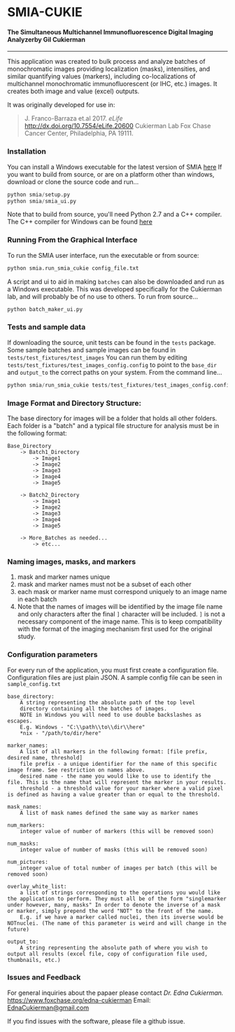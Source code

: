 # SMIA-CUKIE

#### The Simultaneous Multichannel Immunofluorescence Digital Imaging Analyzerby Gil Cukierman
---

This application was created to bulk process and analyze batches of monochromatic images providing localization (masks),
intensities, and similar quantifying values (markers), including co-localizations of multichannel monochromatic
immunofluorescent (or IHC, etc.) images. It creates both image and value (excel) outputs.  

It was originally developed for use in:
>	J. Franco-Barraza et.al 2017. *eLife* http://dx.doi.org/10.7554/eLife.20600 
>       Cukierman Lab
>	Fox Chase Cancer Center, Philadelphia, PA 19111.


### Installation
You can install a Windows executable for the latest version of SMIA [here]("https://github.com/cukie/SMIA/releases/tag/2.0.0")
If you want to build from source, or are on a platform other than windows,
download or clone the source code and run...
```python
python smia/setup.py
python smia/smia_ui.py
```
Note that to build from source, you'll need Python 2.7 and a C++ compiler.
The C++ compiler for Windows can be found [here]("https://www.microsoft.com/en-us/download/details.aspx?id=44266")


### Running From the Graphical Interface
To run the SMIA user interface, run the executable or from source:
```python
python smia.run_smia_cukie config_file.txt
```
A script and ui to aid in making `batches` can also be downloaded and run
as a Windows executable. This was developed specifically for the Cukierman
lab, and will probably be of no use to others. To run from source...
```python
python batch_maker_ui.py
```

### Tests and sample data
If downloading the source, unit tests can be found in the `tests` package.
Some sample batches and sample images can be found in `tests/test_fixtures/test_images`
You can run them by editing `tests/test_fixtures/test_images_config.config` to
point to the `base_dir` and `output_to` the correct paths on your system. 
From the command line...
```python
python smia/run_smia_cukie tests/test_fixtures/test_images_config.config
```

### Image Format and Directory Structure:

The base directory for images will be a folder that holds all other folders. 
Each folder is a "batch" and a typical file structure for analysis must
be in the following format:

	Base_Directory
		-> Batch1_Directory
			-> Image1
			-> Image2
			-> Image3
			-> Image4
			-> Image5

		-> Batch2_Directory
            -> Image1
            -> Image2
            -> Image3
            -> Image4
            -> Image5

		-> More_Batches as needed...
            -> etc...

### Naming images, masks, and markers
 1. mask and marker names unique
 2. mask and marker names must not be a subset of each other
 3. each mask or marker name must correspond uniquely to an image name 
 in each batch
 4. Note that the names of images will be identified by the image file name
 and only characters after the final `]` character will be included. `]` is
 not a necessary component of the image name. This is to keep compatibility
 with the format of the imaging mechanism first used for the original study.

### Configuration parameters
For every run of the application, you must first create a configuration file.
Configuration files are just plain JSON.
A sample config file can be seen in `sample_config.txt` 
		
	base_directory: 
		A string representing the absolute path of the top level 
		directory containing all the batches of images.
		NOTE in Windows you will need to use double backslashes as escapes.
		E.g. Windows - "C:\\path\\to\\dir\\here"
		*nix - "/path/to/dir/here"

	marker_names:
	    A list of all markers in the following format: [file prefix, desired name, threshold]
	    file prefix - a unique identifier for the name of this specific image frame. See restriction on names above.
	    desired name - the name you would like to use to identify the file. This is the name that will represent the marker in your results. 
        threshold - a threshold value for your marker where a valid pixel is defined as having a value greater than or equal to the threshold. 

	mask_names:
		A list of mask names defined the same way as marker names

	num_markers: 
		integer value of number of markers (this will be removed soon)

	num_masks:
		integer value of number of masks (this will be removed soon)

	num_pictures:
		integer value of total number of images per batch (this will be removed soon)

	overlay_white_list:
		a list of strings corresponding to the operations you would like the application to perform. They must all be of the form "singlemarker under however, many, masks" In order to denote the inverse of a mask or marker, simply prepend the word "NOT" to the front of the name. 
		E.g. if we have a marker called nuclei, then its inverse would be NOTnuclei. (The name of this parameter is weird and will change in the future)

	output_to:
		A string representing the absolute path of where you wish to output all results (excel file, copy of configuration file used, thumbnails, etc.)

### Issues and Feedback
For general inquiries about the papaer please contact *Dr. Edna Cukierman.*
https://www.foxchase.org/edna-cukierman
Email: EdnaCukierman@gmail.com

If you find issues with the software, please file a github issue.
